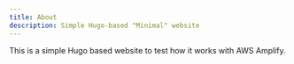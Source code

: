 ```yaml
---
title: About
description: Simple Hugo-based "Minimal" website
---
```


This is a simple Hugo based website to test how it works with AWS Amplify.
